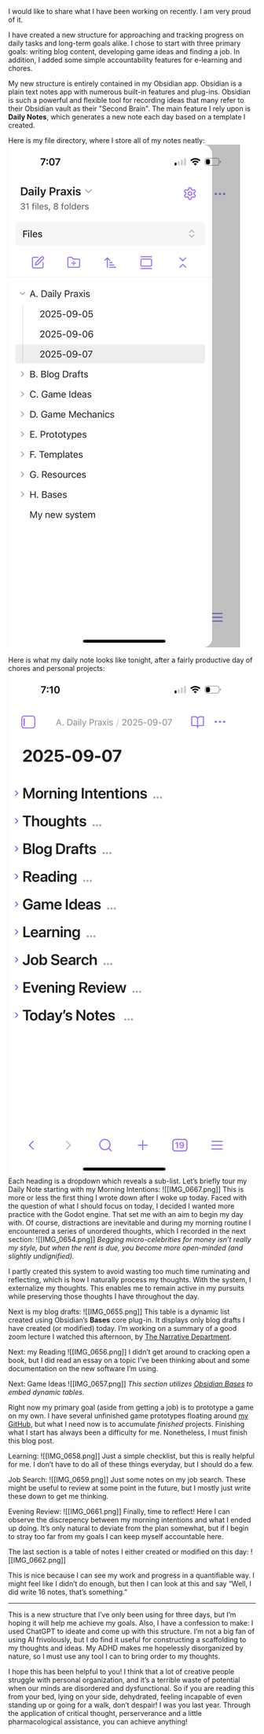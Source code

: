 I would like to share what I have been working on recently. I am very proud of it.

I have created a new structure for approaching and tracking progress on daily tasks and long-term goals alike. I chose to start with three primary goals: writing blog content, developing game ideas and finding a job. In addition, I added some simple accountability features for e-learning and chores.

My new structure is entirely contained in my Obsidian app. Obsidian is a plain text notes app with numerous built-in features and plug-ins. Obsidian is such a powerful and flexible tool for recording ideas that many refer to their Obsidian vault as their "Second Brain". The main feature I rely upon is **Daily Notes**, which generates a new note each day based on a template I created.

Here is my file directory, where I store all of my notes neatly:
![](/images/IMG_0665.png)

Here is what my daily note looks like tonight, after a fairly productive day of chores and personal projects:
![](images/IMG_0666.png)
Each heading is a dropdown which reveals a sub-list. Let’s briefly tour my Daily Note starting with my Morning Intentions:
![[IMG_0667.png]]
This is more or less the first thing I wrote down after I woke up today. Faced with the question of what I should focus on today, I decided I wanted more practice with the Godot engine. That set me with an aim to begin my day with. Of course, distractions are inevitable and during my morning routine I encountered a series of unordered thoughts, which I recorded in the next section:
![[IMG_0654.png]]
*Begging micro-celebrities for money isn’t really my style, but when the rent is due, you become more open-minded (and slightly undignified).*

I partly created this system to avoid wasting too much time ruminating and reflecting, which is how I naturally process my thoughts. With the system, I externalize my thoughts. This enables me to remain active in my pursuits while preserving those thoughts I have throughout the day.

Next is my blog drafts:
![[IMG_0655.png]]
This table is a dynamic list created using Obsidian’s **Bases** core plug-in. It displays only blog drafts I have created (or modified) today. I’m working on a summary of a good zoom lecture I watched this afternoon, by [The Narrative Department](thenarrativedepartment.com).

Next: my Reading
![[IMG_0656.png]]
I didn’t get around to cracking open a book, but I did read an essay on a topic I’ve been thinking about and some documentation on the new software I’m using.

Next: Game Ideas
![[IMG_0657.png]]
*This section utilizes [Obsidian Bases](https://help.obsidian.md/bases) to embed dynamic tables.*

Right now my primary goal (aside from getting a job) is to prototype a game on my own. I have several unfinished game prototypes floating around [my GitHub](https://github.com/dtedt), but what I need now is to accumulate _finished_ projects. Finishing what I start has always been a difficulty for me. Nonetheless, I must finish this blog post.

Learning:
![[IMG_0658.png]]
Just a simple checklist, but this is really helpful for me. I don’t have to do all of these things everyday, but I should do a few.

Job Search:
![[IMG_0659.png]]
Just some notes on my job search. These might be useful to review at some point in the future, but I mostly just write these down to get me thinking.

Evening Review:
![[IMG_0661.png]]
Finally, time to reflect! Here I can observe the discrepency between my morning intentions and what I ended up doing. It’s only natural to deviate from the plan somewhat, but if I begin to stray too far from my goals I can keep myself accountable here.

The last section is a table of notes I either created or modified on this day:
![[IMG_0662.png]]

This is nice because I can see my work and progress in a quantifiable way. I might feel like I didn’t do enough, but then I can look at this and say “Well, I did write 16 notes, that’s something.”

---

This is a new structure that I’ve only been using for three days, but I’m hoping it will help me achieve my goals. Also, I have a confession to make: I used ChatGPT to ideate and come up with this structure. I’m not a big fan of using AI frivolously, but I do find it useful for constructing a scaffolding to my thoughts and ideas. My ADHD makes me hopelessly disorganized by nature, so I must use any tool I can to bring order to my thoughts.

I hope this has been helpful to you! I think that a lot of creative people struggle with personal organization, and it’s a terrible waste of potential when our minds are disordered and dysfunctional. So if you are reading this from your bed, lying on your side, dehydrated, feeling incapable of even standing up or going for a walk, don’t despair! I was you last year. Through the application of critical thought, perserverance and a little pharmacological assistance, you can achieve anything!
